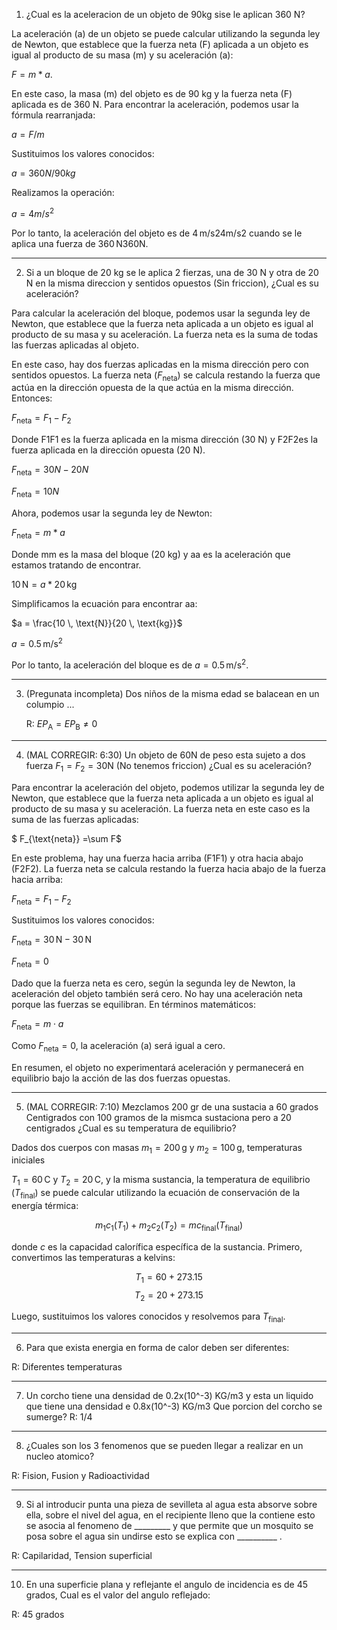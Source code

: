 1. ¿Cual es la aceleracion de un objeto de 90kg sise le aplican 360 N?

La aceleración (a) de un objeto se puede calcular utilizando la segunda ley de Newton, que establece que la fuerza neta (F) aplicada a un objeto es igual al producto de su masa (m) y su aceleración (a): 

$F=m*a.$

En este caso, la masa (m) del objeto es de 90 kg y la fuerza neta (F) aplicada es de 360 N. Para encontrar la aceleración, podemos usar la fórmula rearranjada:

$a = F / m$

Sustituimos los valores conocidos:

$a = 360 N / 90 kg$

Realizamos la operación:

$a = 4 m/s^2$

Por lo tanto, la aceleración del objeto es de 4 m/s24m/s2 cuando se le aplica una fuerza de 360 N360N.

--- 
2. Si a un bloque de 20 kg se le aplica 2 fierzas, una de 30 N y otra de 20 N en la misma direccion y sentidos opuestos (Sin friccion), ¿Cual es su aceleración?


Para calcular la aceleración del bloque, podemos usar la segunda ley de Newton, que establece que la fuerza neta aplicada a un objeto es igual al producto de su masa y su aceleración. La fuerza neta es la suma de todas las fuerzas aplicadas al objeto.

En este caso, hay dos fuerzas aplicadas en la misma dirección pero con sentidos opuestos. La fuerza neta ($F_{\text{neta}}$​) se calcula restando la fuerza que actúa en la dirección opuesta de la que actúa en la misma dirección. Entonces:

$F_{\text{neta}} = F_1 - F_2$

Donde F1F1​ es la fuerza aplicada en la misma dirección (30 N) y F2F2​ es la fuerza aplicada en la dirección opuesta (20 N).

$F_{\text{neta}} = 30N - 20N$

$F_{\text{neta}} = 10N$

Ahora, podemos usar la segunda ley de Newton:

$F_{\text{neta}} = m * a$

Donde mm es la masa del bloque (20 kg) y aa es la aceleración que estamos tratando de encontrar.

$10 \, \text{N} = a * 20 \, \text{kg}$

Simplificamos la ecuación para encontrar aa:

$a = \frac{10 \, \text{N}}{20 \, \text{kg}}$

$a = 0.5 \, \text{m/s}^2$

Por lo tanto, la aceleración del bloque es de $a = 0.5 \, \text{m/s}^2$.

---

3. (Pregunata incompleta) Dos niños de la misma edad se balacean en un columpio ...

    R:  $EP_{\text{A}} = EP_{\text{B}} \neq 0$
---

4. (MAL CORREGIR: 6:30) Un objeto de 60N de peso esta sujeto a dos fuerza $F_1 = F_2 = 30{\text{N}}$ (No tenemos friccion) ¿Cual es su aceleración?

Para encontrar la aceleración del objeto, podemos utilizar la segunda ley de Newton, que establece que la fuerza neta aplicada a un objeto es igual al producto de su masa y su aceleración. La fuerza neta en este caso es la suma de las fuerzas aplicadas:

$ F_{\text{neta}} =\sum F$


En este problema, hay una fuerza hacia arriba (F1F1​) y otra hacia abajo (F2F2​). La fuerza neta se calcula restando la fuerza hacia abajo de la fuerza hacia arriba:

$F_{\text{neta}} = F_1 - F_2$


Sustituimos los valores conocidos:

$F_{\text{neta}} = 30 \, \text{N} - 30 \, \text{N}$

$F_{\text{neta}} = 0$


Dado que la fuerza neta es cero, según la segunda ley de Newton, la aceleración del objeto también será cero. No hay una aceleración neta porque las fuerzas se equilibran. En términos matemáticos:

$F_{\text{neta}} = m \cdot a$

Como $F_{\text{neta}} = 0$, la aceleración (a) será igual a cero.

En resumen, el objeto no experimentará aceleración y permanecerá en equilibrio bajo la acción de las dos fuerzas opuestas.  

--- 
5. (MAL CORREGIR: 7:10) Mezclamos 200 gr de una sustacia a 60 grados Centigrados con 100 gramos de la mismca sustaciona pero a 20 centigrados ¿Cual es su temperatura de equilibrio?

Dados dos cuerpos con masas $m_1 = 200 \, \text{g}$ y $m_2 = 100 \, \text{g}$, temperaturas iniciales 

$T_1 = 60 \,  \text{C}$ y $T_2 = 20 \, \text{C}$, y la misma sustancia, la temperatura de equilibrio ($T_{\text{final}}$) se puede calcular utilizando la ecuación de conservación de la energía térmica:

$$ m_1c_1(T_1) + m_2c_2(T_2) = mc_{\text{final}}(T_{\text{final}}) $$

donde $c$ es la capacidad calorífica específica de la sustancia. Primero, convertimos las temperaturas a kelvins:

$$ T_1 = 60 + 273.15 $$
$$ T_2 = 20 + 273.15 $$

Luego, sustituimos los valores conocidos y resolvemos para $T_{\text{final}}$.

--- 

6. Para que exista energia en forma de calor deben ser diferentes:

R:  Diferentes temperaturas

--- 

7.  Un corcho tiene una densidad de 0.2x(10^-3) KG/m3 y esta un liquido que tiene una densidad e 0.8x(10^-3) KG/m3 
Que porcion del corcho se sumerge?
R: 1/4

--- 

8. ¿Cuales son los 3 fenomenos que se pueden llegar a realizar en un nucleo atomico?

R: Fision, Fusion y Radioactividad

--- 

9. Si al introducir punta una pieza de sevilleta al agua esta absorve sobre ella, sobre el nivel del agua, en el recipiente lleno que la contiene esto se asocia al fenomeno de _________ y que permite que un mosquito se posa sobre el agua sin undirse esto se explica con __________ .

R: Capilaridad, Tension superficial

--- 

10. En una superficie plana y reflejante el angulo de incidencia es de 45 grados, Cual es el valor del angulo reflejado:

R: 45 grados